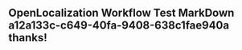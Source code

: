 <properties
ms.topic="hero-topic"
ms.test1="hero-topic"
ms.test2="test"/>


## OpenLocalization Workflow Test MarkDown a12a133c-c649-40fa-9408-638c1fae940a thanks!



<!--HONumber=Jul16_HO2-->


